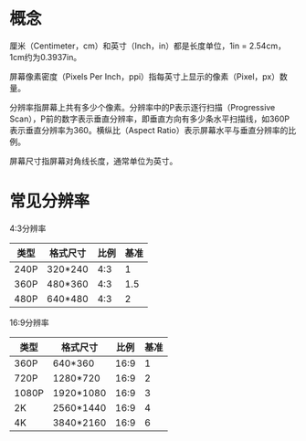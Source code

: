 # 概念

厘米（Centimeter，cm）和英寸（Inch，in）都是长度单位，1in = 2.54cm，1cm约为0.3937in。

屏幕像素密度（Pixels Per Inch，ppi）指每英寸上显示的像素（Pixel，px）数量。

分辨率指屏幕上共有多少个像素。分辨率中的P表示逐行扫描（Progressive Scan），P前的数字表示垂直分辨率，即垂直方向有多少条水平扫描线，如360P表示垂直分辨率为360。横纵比（Aspect Ratio）表示屏幕水平与垂直分辨率的比例。

屏幕尺寸指屏幕对角线长度，通常单位为英寸。

# 常见分辨率

4:3分辨率

| 类型 | 格式尺寸 | 比例 | 基准 |
| --- | --- | --- | --- |
| 240P | 320*240 | 4:3 | 1 |
| 360P | 480*360 | 4:3| 1.5 |
| 480P | 640*480 | 4:3| 2 |

16:9分辨率

| 类型 | 格式尺寸 | 比例 | 基准 |
| --- | --- | --- | --- |
| 360P | 640*360 | 16:9 | 1 |
| 720P | 1280*720 | 16:9 | 2 |
| 1080P | 1920*1080 | 16:9 | 3 |
| 2K | 2560*1440 | 16:9 | 4 |
| 4K | 3840*2160 | 16:9 | 6 |